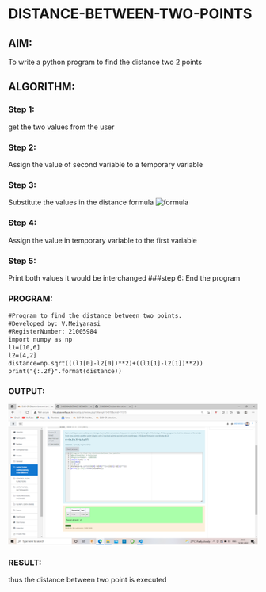 # DISTANCE-BETWEEN-TWO-POINTS

## AIM:
To write a python program to find the distance two 2 points
## ALGORITHM:
### Step 1: 
get the two values from the user
### Step 2: 
Assign the value of second variable to a temporary variable 
### Step 3: 
Substitute the values in the distance formula  ![formula](/formula.jpg)
### Step 4: 
Assign the value in temporary variable to the first variable 
### Step 5: 
Print both values it would be interchanged 
###step 6:
End the program
### PROGRAM:
~~~
#Program to find the distance between two points.
#Developed by: V.Meiyarasi
#RegisterNumber: 21005984
import numpy as np 
l1=[10,6]
l2=[4,2]
distance=np.sqrt(((l1[0]-l2[0])**2)+((l1[1]-l2[1])**2))
print("{:.2f}".format(distance))
~~~
### OUTPUT:
![output](.//DB.png)
### RESULT:
thus the distance between two point is executed
